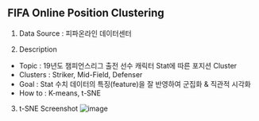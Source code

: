 ## FIFA Online Position Clustering
1. Data Source : 피파온라인 데이터센터

2. Description
 - Topic : 19년도 챔피언스리그 출전 선수 캐릭터 Stat에 따른 포지션 Cluster
 - Clusters : Striker, Mid-Field, Defenser
 - Goal : Stat 수치 데이터의 특징(feature)을 잘 반영하여 군집화 & 직관적 시각화
 - How to : K-means, t-SNE
 
3. t-SNE Screenshot
 ![image](https://user-images.githubusercontent.com/40975942/86085624-87ab2a80-bada-11ea-8386-4bfe5e0e72c3.png)

